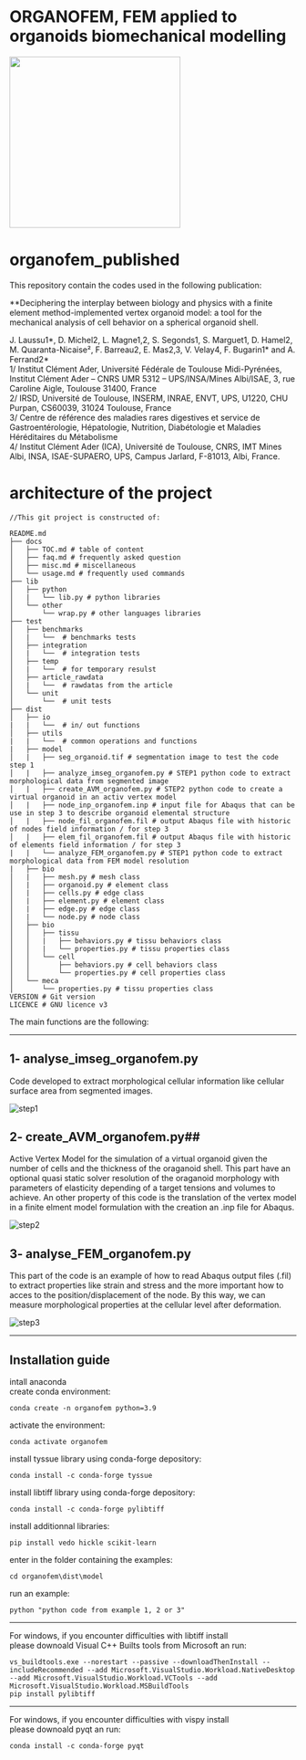 
# ORGANOFEM, FEM applied to organoids biomechanical modelling  

<img src="https://user-images.githubusercontent.com/56252845/160375009-8c8537f5-6f84-4a2e-a21d-f0994fafde4b.png" width="300" height="300" />

# organofem_published

This repository contain the codes used in the following publication:

**Deciphering the interplay between biology and physics with a finite element method-implemented vertex organoid model: a tool for the mechanical analysis of cell behavior on a spherical organoid shell.

J. Laussu1*, D. Michel2, L. Magne1,2, S. Segonds1, S. Marguet1, D. Hamel2, M. Quaranta-Nicaise², F. Barreau2, E. Mas2,3, V. Velay4, F. Bugarin1* and A. Ferrand2*  
1/  Institut Clément Ader, Université Fédérale de Toulouse Midi-Pyrénées, Institut Clément Ader – CNRS UMR 5312 – UPS/INSA/Mines Albi/ISAE, 3, rue Caroline Aigle, Toulouse 31400, France  
2/ IRSD, Université de Toulouse, INSERM, INRAE, ENVT, UPS, U1220, CHU Purpan, CS60039, 31024 Toulouse, France  
3/ Centre de référence des maladies rares digestives et service de Gastroentérologie, Hépatologie, Nutrition, Diabétologie et Maladies Héréditaires du Métabolisme  
4/ Institut Clément Ader (ICA), Université de Toulouse, CNRS, IMT Mines Albi, INSA, ISAE-SUPAERO, UPS, Campus Jarlard, F-81013, Albi, France.  

# architecture of the project  

    //This git project is constructed of: 
    
    README.md
    ├── docs 
    │   ├── TOC.md # table of content
    │   ├── faq.md # frequently asked question
    │   ├── misc.md # miscellaneous
    │   └── usage.md # frequently used commands
    ├── lib  
    │   ├── python
    │   |   └── lib.py # python libraries     
    │   └── other
    │       └── wrap.py # other languages libraries 
    ├── test  
    │   ├── benchmarks
    │   |   └──  # benchmarks tests     
    │   ├── integration  
    │   |   └──  # integration tests
    │   ├── temp  
    │   |   └──  # for temporary resulst
    │   ├── article_rawdata  
    │   |   └──  # rawdatas from the article  
    │   └── unit
    │       └──  # unit tests 
    ├── dist 
    │   ├── io
    |   |   └──  # in/ out functions 
    │   ├── utils
    |   |   └──  # common operations and functions 
    |   ├── model
    │   |   ├── seg_organoid.tif # segmentation image to test the code step 1 
    │   |   ├── analyze_imseg_organofem.py # STEP1 python code to extract morphological data from segmented image
    │   |   ├── create_AVM_organofem.py # STEP2 python code to create a virtual organoid in an activ vertex model
    │   |   ├── node_inp_organofem.inp # input file for Abaqus that can be use in step 3 to describe organoid elemental structure
    │   |   ├── node_fil_organofem.fil # output Abaqus file with historic of nodes field information / for step 3  
    │   |   ├── elem_fil_organofem.fil # output Abaqus file with historic of elements field information / for step 3   
    |   |   └── analyze_FEM_organofem.py # STEP1 python code to extract morphological data from FEM model resolution
    |   ├── bio
    │   |   ├── mesh.py # mesh class
    │   |   ├── organoid.py # element class  
    │   |   ├── cells.py # edge class  
    │   |   ├── element.py # element class  
    │   |   ├── edge.py # edge class  
    │   |   └── node.py # node class  
    │   ├── bio  
    │   │   ├── tissu
    │   │   |   ├── behaviors.py # tissu behaviors class  
    │   │   |   └── properties.py # tissu properties class 
    │   │   └── cell  
    │   │       ├── behaviors.py # cell behaviors class
    │   │       └── properties.py # cell properties class 
    │   └── meca
    │       └── properties.py # tissu properties class 
    VERSION # Git version
    LICENCE # GNU licence v3
 

The main functions are the following:

________________________________________
## 1- analyse_imseg_organofem.py
Code developed to extract morphological cellular information like cellular surface area from segmented images. 

![step1](https://github.com/user-attachments/assets/de2eecd8-f92f-4ec1-b06d-5b346457afa5)

## 2- create_AVM_organofem.py##
Active Vertex Model for the simulation of a virtual organoid given the number of cells and the thickness of the oraganoid shell.
This part have an optional quasi static solver resolution of the oraganoid morphology with parameters of elasticity depending of a target tensions and volumes to achieve.
An other property of this code is the translation of the vertex model in a finite elment model formulation with the creation an .inp file for Abaqus.

![step2](https://github.com/user-attachments/assets/c7333a04-9eee-4801-a99c-bb09f4765b17)

##  3- analyse_FEM_organofem.py
This part of the code is an example of how to read Abaqus output files (.fil) to extract properties like strain and stress and the more important how to acces to the position/displacement of the node.
By this way, we can measure morphological properties at the cellular level after deformation.

![step3](https://github.com/user-attachments/assets/1fe37d81-f8fa-4199-9c28-ed17cfeb21dd)
________________________________________
## Installation guide  
intall anaconda  
create conda environment:  
```console
conda create -n organofem python=3.9
```
activate the environment:  
```console
conda activate organofem
```
install tyssue library using conda-forge depository:  
```console
conda install -c conda-forge tyssue
```
install libtiff library using conda-forge depository:  
```console
conda install -c conda-forge pylibtiff
```
install additionnal libraries:  
```console
pip install vedo hickle scikit-learn
```
enter in the folder containing the examples:  
```console  
cd organofem\dist\model
```
run an example:  
```console  
python "python code from example 1, 2 or 3"
```
________________________________________
For windows, if you encounter difficulties with libtiff install  
please downoald Visual C++ Builts tools from Microsoft an run:  
```console  
vs_buildtools.exe --norestart --passive --downloadThenInstall --includeRecommended --add Microsoft.VisualStudio.Workload.NativeDesktop --add Microsoft.VisualStudio.Workload.VCTools --add Microsoft.VisualStudio.Workload.MSBuildTools
pip install pylibtiff
```  
________________________________________
For windows, if you encounter difficulties with vispy install  
please downoald pyqt an run:  
```console  
conda install -c conda-forge pyqt
```  
